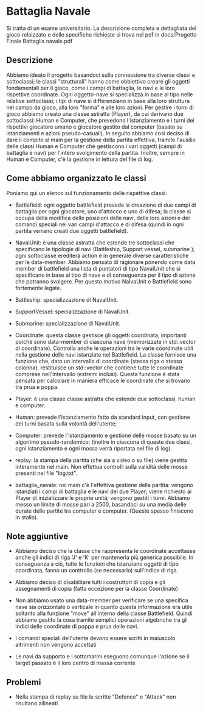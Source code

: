 # Battaglia Navale
Si tratta di un esame universitario. La descrizione completa e dettagliata del gioco relaizzato e delle specifiche richieste si trova nel pdf in docs/Progetto Finale Battaglia navale.pdf

## Descrizione
Abbiamo ideato il progetto basandoci sulla connessione tra diverse classi e sottoclassi;
le classi "strutturali" hanno come obbiettivo creare gli oggetti fondamentali per il gioco, come i campi di battaglia, le navi e le loro rispettive coordinate. Ogni oggetto-nave si specializza in base al tipo nelle relative sottoclassi; i tipi di nave si differenziano in base alla loro struttura nel campo da gioco, alla loro "forma" e alle loro azioni.
    Per gestire i turni di gioco abbiamo creato una classe astratta (Player), da cui derivano due sottoclassi: Human e Computer, che prevedono l'istanziamento
e i turni dei rispettivi giocatore umano e giocatore gestito dal computer (basato su istanziamenti e azioni pseudo-casuali).
    In seguito abbiamo così deciso di dare il compito al main per la gestione della partita effettiva, tramite l'ausilio delle classi Human e Computer che gestiscono i vari oggetti (campi di battaglia e navi) per l'intero svolgimento della partita.
    Inoltre, sempre in Human e Computer, c'è la gestione in lettura del file di log. 

## Come abbiamo organizzato le classi
Poniamo qui un elenco sul funzionamento delle rispettive classi:
- Battlefield:  ogni oggetto battlefield prevede la creazione di due campi di battaglia per ogni giocatore, uno d'attacco e uno di difesa; 
la classe si occupa della modifica delle posizioni delle navi, delle loro azioni e dei comandi speciali nei vari campi d'attacco e di difesa (quindi in ogni partita verrano creati due oggetti battlefield).

- NavalUnit: è una classe astratta che estende tre sottoclassi che specificano le tipologie di navi (Battleship, Support vessel, submarine ); ogni sottoclasse erediterà action e in generale diverse caratteristiche per le data-member. Abbiamo pensato di ragionare ponendo come data member di battlefield una lista di puntatori di tipo NavalUnit che si specificano in base al tipo di nave e di conseguenza per il tipo di azione che potranno svolgere. Per questo motivo NalvaUnit e Battlefield sono fortemente legate.
- Battleship: specializzazione di NavalUnit.
- SupportVessel: specializzazione di NavalUnit.
- Submarine: specializzazione di NavalUnit.

- Coordinate: questa classe gestisce gli oggetti coordinata, importanti poichè sono data-member di ciascuna nave (memorizzate in std::vector di coordinate). Controlla anche le operazioni tra le varie coordinate utili nella gestione delle navi istanziate nel Battlefield. La classe fornisce una funzione che, dato un intervallo di coordinate (stessa riga o stessa colonna), restituisce un std::vector che contiene tutte le coordinate comprese nell'intervallo (estremi inclusi). Questa funzione è stata pensata per calcolare in maniera efficace le coordinate che si trovano tra prua e poppa.

- Player: è una classe classe astratta che estende due sottoclassi, human e computer. 
- Human: prevede l'istanziamento fatto da standard input, con gestione dei turni basata sulla volontà dell'utente;
- Computer: prevede l'istanziamento e gestione delle mosse basato su un algoritmo pseudo-randomico; (inoltre in ciascuna di queste due classi, ogni istanziamento e ogni mossa verrà riportata nel file di log).

- replay: la stampa della partita (che sia a video o su file) viene gestita interamente nel main. Non effettua controlli sulla validità delle mosse presenti nel file "log.txt".

- battaglia_navale: nel main c'è l'effettiva gestione della partita: vengono istanziati i campi di battaglia e le navi dei due Player; viene richiesto ai Player di inizializzare le proprie unità; vengono gestiti i turni. Abbiamo messo un limite di mosse pari a 2500, basandoci su una media delle durate delle partite tra computer e computer. (Queste spesso finiscono in stallo).

## Note aggiuntive
- Abbiamo deciso che la classe che rappresenta le coordinate accettasse anche gli indici di riga 'J' e 'K' per mantenerla più generica possibile. In conseguenza a ciò, tutte le funzioni che istanziano oggetti di tipo coordinata, fanno un conttrollo (se necessario) sull'indice di riga.

- Abbiamo deciso di disabilitare tutti i costruttori di copia e gli assegnamenti di copia (fatta eccezione per la classe Coordinate)

- Non abbiamo usato una data-member per verificare se una specifica nave sia orizzontale o verticale in quanto questa informazione era utile soltanto alla funzione "move" all'interno della classe Battlefield. Quindi abbiamo gestito la cosa tramite semplici operazioni algebriche tra gli indici delle coordinate di poppa e prua delle navi.

- I comandi speciali dell'utente devono essere scritti in maiuscolo altrimenti non vengono accettati

- Le navi da supporto e i sottomarini eseguono comunque l'azione se il target passato è il loro centro di massa corrente


## Problemi
- Nella stampa di replay su file le scritte "Defence" e "Attack" non risultano allineati
